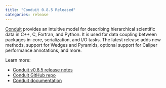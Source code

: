 ```yaml
---
title: "Conduit 0.8.5 Released"
categories: release
---
```


[Conduit](https://github.com/LLNL/conduit) provides an intuitive model for describing hierarchical scientific data in C++, C, Fortran, and Python. It is used for data coupling between packages in-core, serialization, and I/O tasks. The latest release adds new methods, support for Wedges and Pyramids, optional support for Caliper performance annotations, and more.

Learn more:

- [Conduit v0.8.5 release notes](https://github.com/LLNL/conduit/releases/tag/v0.8.5)
- [Conduit GitHub repo](https://github.com/LLNL/conduit)
- [Conduit documentation](https://llnl-conduit.readthedocs.io/en/latest/)
